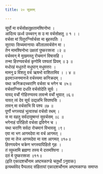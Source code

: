 ```yaml
---
title: २० सूक्तम्

---
```

सूर्यो मा वर्चसोक्षतूक्षतामश्विनोभा ।  
आदित्य ऊर्ध्व उच्चरन् स उ मा वर्चसोक्षतु ॥ १ । ।  
वर्चसा मां पितुरग्निर्वर्चसा मा बृहस्पतिः ।  
सुरायाः सिच्यमानायाः कीलालवर्चसेन मा ।  
तेन मामश्विनोभा उक्षतां पुष्करस्रजा ।२ ॥  
वर्चस्वन् मे मुखमस्तु रोचमानं विषासहि ।  
तन्मा हिरण्यवर्चसं कृणोमि पश्यतां प्रियम् ॥ ३ ॥  
मधोरहं मधुतरो मधुघान् मधुमत्तरः ।  
मामनु प्र विशतु वर्च ऋषभो वाशितामिव । । ४ ॥  
इदमाञ्जनमानजे वर्चस्यमा कनिक्रदम् ।  
यथा क्रनिक्रदच्चराणि वर्चसा च भगेन च ॥५॥  
वर्चसाग्निमा दधति वर्चसोदेति सूर्यः ।  
यावद् वर्चो गोहिरण्यस्य तावन्मे वर्चो भूयात् ॥६॥  
यावत् त्वं देव सूर्य उद्यन्नभि विपश्यसि ।  
तावन् मा वर्चसाभि वि पश्य ॥७ ॥  
पूर्णो भगस्याहं भूत्वारुक्षं वर्चसो रथम् ।  
स मा वहतु सर्वदायुष्मन्तं सुवर्चसम् ॥८ ॥  
भगेनाहं परिहितो वर्चसा द्रविणेन च ।  
यथा चराणि सर्वदा रोचमानं विभावसु ।९।  
एवा मा भग आगमदेवा मा वर्च आगमत् ।  
एवा मा तेज आगमदेवा मा यश आगमत् ॥१०॥  
हिरणययेन चक्रेण भगस्यापिहितो गृहः ।  
तं व्युब्जामि ब्रह्मणा तस्य मे दत्तमश्विना ।  
दतं मे पुष्करस्रजा ॥११॥  
(इति एकादशर्चोनाम अष्टमकाण्डे चतुर्थो ऽनुवाकः)  
इत्यथर्ववेद पैप्पलाद संहितायां एकादशर्चोनाम अष्टमकाण्डः समाप्तः